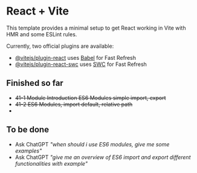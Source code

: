 # React + Vite

This template provides a minimal setup to get React working in Vite with HMR and some ESLint rules.

Currently, two official plugins are available:

- [@vitejs/plugin-react](https://github.com/vitejs/vite-plugin-react/blob/main/packages/plugin-react/README.md) uses [Babel](https://babeljs.io/) for Fast Refresh
- [@vitejs/plugin-react-swc](https://github.com/vitejs/vite-plugin-react-swc) uses [SWC](https://swc.rs/) for Fast Refresh

## Finished so far 
   * ~~41-1 Module Introduction ES6 Modules simple import, export~~ 
   * ~~41-2 ES6 Modules, import default, relative path~~ 
   * 

## To be done 
   * Ask ChatGPT _"when should i use ES6 modules, give me some examples"_ 
   * Ask ChatGPT _"give me an overview of ES6 import and export different functionalities with example"_



